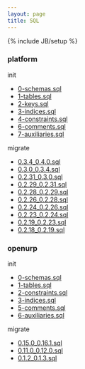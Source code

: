 ```yaml
---
layout: page
title: SQL
---
```

{% include JB/setup %}

### platform

init

 * [0-schemas.sql](/model/ddl/platform/0-schemas.sql) 
 * [1-tables.sql](/model/ddl/platform/1-tables.sql) 
 * [2-keys.sql](/model/ddl/platform/2-keys.sql)
 * [3-indices.sql](/model/ddl/platform/3-indices.sql)
 * [4-constraints.sql](/model/ddl/platform/4-constraints.sql)
 * [6-comments.sql](/model/ddl/platform/6-comments.sql)
 * [7-auxiliaries.sql](/model/ddl/platform/7-auxiliaries.sql)

migrate
 
 * [0.3.4_0.4.0.sql](/model/ddl/platform/migrate/0.3.4_0.4.0.sql)
 * [0.3.0_0.3.4.sql](/model/ddl/platform/migrate/0.3.0_0.3.4.sql)
 * [0.2.31_0.3.0.sql](/model/ddl/platform/migrate/0.2.31_0.3.0.sql)
 * [0.2.29_0.2.31.sql](/model/ddl/platform/migrate/0.2.29_0.2.31.sql) 
 * [0.2.28_0.2.29.sql](/model/ddl/platform/migrate/0.2.28_0.2.29.sql) 
 * [0.2.26_0.2.28.sql](/model/ddl/platform/migrate/0.2.26_0.2.28.sql)
 * [0.2.24_0.2.26.sql](/model/ddl/platform/migrate/0.2.24_0.2.26.sql)
 * [0.2.23_0.2.24.sql](/model/ddl/platform/migrate/0.2.23_0.2.24.sql)
 * [0.2.19_0.2.23.sql](/model/ddl/platform/migrate/0.2.19_0.2.23.sql)
 * [0.2.18_0.2.19.sql](/model/ddl/platform/migrate/0.2.18_0.2.19.sql)


### openurp

init

 * [0-schemas.sql](/model/ddl/openurp/0-schemas.sql) 
 * [1-tables.sql](/model/ddl/openurp/1-tables.sql) 
 * [2-constraints.sql](/model/ddl/openurp/2-constraints.sql)
 * [3-indices.sql](/model/ddl/openurp/3-indices.sql)
 * [5-comments.sql](/model/ddl/openurp/5-comments.sql)
 * [6-auxiliaries.sql](/model/ddl/openurp/6-auxiliaries.sql)

 migrate
 
 * [0.15.0_0.16.1.sql](/model/ddl/openurp/migrate/0.15.0_0.16.1.sql) 
 * [0.11.0_0.12.0.sql](/model/ddl/openurp/migrate/0.11.0_0.12.0.sql) 
 * [0.1.2_0.1.3.sql](/model/ddl/openurp/migrate/0.1.2_0.1.3.sql) 

